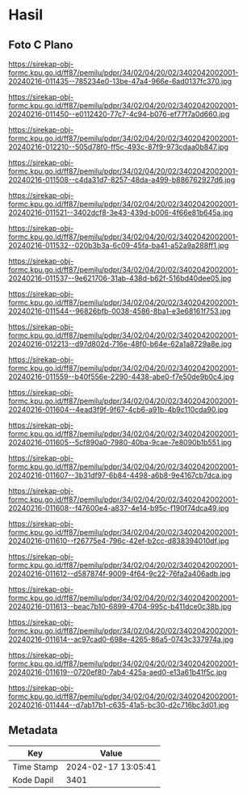 # Hasil

## Foto C Plano

https://sirekap-obj-formc.kpu.go.id/ff87/pemilu/pdpr/34/02/04/20/02/3402042002001-20240216-011435--785234e0-13be-47a4-966e-6ad0137fc370.jpg

https://sirekap-obj-formc.kpu.go.id/ff87/pemilu/pdpr/34/02/04/20/02/3402042002001-20240216-011450--e0112420-77c7-4c94-b076-ef77f7a0d660.jpg

https://sirekap-obj-formc.kpu.go.id/ff87/pemilu/pdpr/34/02/04/20/02/3402042002001-20240216-012210--505d78f0-ff5c-493c-87f9-973cdaa0b847.jpg

https://sirekap-obj-formc.kpu.go.id/ff87/pemilu/pdpr/34/02/04/20/02/3402042002001-20240216-011508--c4da31d7-8257-48da-a499-b886762927d6.jpg

https://sirekap-obj-formc.kpu.go.id/ff87/pemilu/pdpr/34/02/04/20/02/3402042002001-20240216-011521--3402dcf8-3e43-439d-b006-4f66e81b645a.jpg

https://sirekap-obj-formc.kpu.go.id/ff87/pemilu/pdpr/34/02/04/20/02/3402042002001-20240216-011532--020b3b3a-6c09-45fa-ba41-a52a9a288ff1.jpg

https://sirekap-obj-formc.kpu.go.id/ff87/pemilu/pdpr/34/02/04/20/02/3402042002001-20240216-011537--9e621706-31ab-438d-b62f-516bd40dee05.jpg

https://sirekap-obj-formc.kpu.go.id/ff87/pemilu/pdpr/34/02/04/20/02/3402042002001-20240216-011544--96826bfb-0038-4586-8ba1-e3e68161f753.jpg

https://sirekap-obj-formc.kpu.go.id/ff87/pemilu/pdpr/34/02/04/20/02/3402042002001-20240216-012213--d97d802d-716e-48f0-b64e-62a1a8729a8e.jpg

https://sirekap-obj-formc.kpu.go.id/ff87/pemilu/pdpr/34/02/04/20/02/3402042002001-20240216-011559--b40f556e-2290-4438-abe0-f7e50de9b0c4.jpg

https://sirekap-obj-formc.kpu.go.id/ff87/pemilu/pdpr/34/02/04/20/02/3402042002001-20240216-011604--4ead3f9f-9f67-4cb6-a91b-4b9c110cda90.jpg

https://sirekap-obj-formc.kpu.go.id/ff87/pemilu/pdpr/34/02/04/20/02/3402042002001-20240216-011605--5cf890a0-7980-40ba-9cae-7e8090b1b551.jpg

https://sirekap-obj-formc.kpu.go.id/ff87/pemilu/pdpr/34/02/04/20/02/3402042002001-20240216-011607--3b31df97-6b84-4498-a6b8-9e4167cb7dca.jpg

https://sirekap-obj-formc.kpu.go.id/ff87/pemilu/pdpr/34/02/04/20/02/3402042002001-20240216-011608--f47600e4-a837-4e14-b95c-f190f74dca49.jpg

https://sirekap-obj-formc.kpu.go.id/ff87/pemilu/pdpr/34/02/04/20/02/3402042002001-20240216-011610--f26775e4-796c-42ef-b2cc-d838394010df.jpg

https://sirekap-obj-formc.kpu.go.id/ff87/pemilu/pdpr/34/02/04/20/02/3402042002001-20240216-011612--d587874f-9009-4f64-9c22-76fa2a406adb.jpg

https://sirekap-obj-formc.kpu.go.id/ff87/pemilu/pdpr/34/02/04/20/02/3402042002001-20240216-011613--beac7b10-6899-4704-995c-b411dce0c38b.jpg

https://sirekap-obj-formc.kpu.go.id/ff87/pemilu/pdpr/34/02/04/20/02/3402042002001-20240216-011614--ac97cad0-698e-4265-86a5-0743c337974a.jpg

https://sirekap-obj-formc.kpu.go.id/ff87/pemilu/pdpr/34/02/04/20/02/3402042002001-20240216-011619--0720ef80-7ab4-425a-aed0-e13a61b41f5c.jpg

https://sirekap-obj-formc.kpu.go.id/ff87/pemilu/pdpr/34/02/04/20/02/3402042002001-20240216-011444--d7ab17b1-c635-41a5-bc30-d2c716bc3d01.jpg


## Metadata

| Key        | Value               |
| ---------- | ------------------- |
| Time Stamp | 2024-02-17 13:05:41 |
| Kode Dapil | 3401                |



